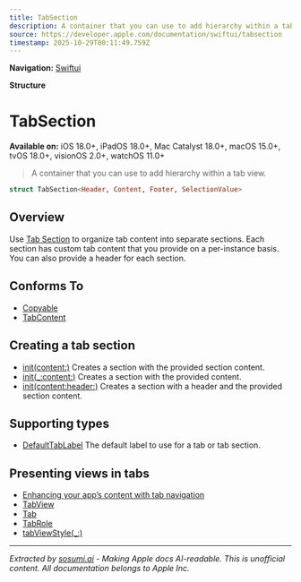 ```yaml
---
title: TabSection
description: A container that you can use to add hierarchy within a tab view.
source: https://developer.apple.com/documentation/swiftui/tabsection
timestamp: 2025-10-29T00:11:49.759Z
---
```


**Navigation:** [Swiftui](/documentation/swiftui)

**Structure**

# TabSection

**Available on:** iOS 18.0+, iPadOS 18.0+, Mac Catalyst 18.0+, macOS 15.0+, tvOS 18.0+, visionOS 2.0+, watchOS 11.0+

> A container that you can use to add hierarchy within a tab view.

```swift
struct TabSection<Header, Content, Footer, SelectionValue>
```

## Overview

Use [Tab Section](/documentation/swiftui/tabsection) to organize tab content into separate sections. Each section has custom tab content that you provide on a per-instance basis. You can also provide a header for each section.

## Conforms To

- [Copyable](/documentation/Swift/Copyable)
- [TabContent](/documentation/swiftui/tabcontent)

## Creating a tab section

- [init(content:)](/documentation/swiftui/tabsection/init(content:)) Creates a section with the provided section content.
- [init(_:content:)](/documentation/swiftui/tabsection/init(_:content:)) Creates a section with the provided content.
- [init(content:header:)](/documentation/swiftui/tabsection/init(content:header:)) Creates a section with a header and the provided section content.

## Supporting types

- [DefaultTabLabel](/documentation/swiftui/defaulttablabel) The default label to use for a tab or tab section.

## Presenting views in tabs

- [Enhancing your app’s content with tab navigation](/documentation/swiftui/enhancing-your-app-content-with-tab-navigation)
- [TabView](/documentation/swiftui/tabview)
- [Tab](/documentation/swiftui/tab)
- [TabRole](/documentation/swiftui/tabrole)
- [tabViewStyle(_:)](/documentation/swiftui/view/tabviewstyle(_:))

---

*Extracted by [sosumi.ai](https://sosumi.ai) - Making Apple docs AI-readable.*
*This is unofficial content. All documentation belongs to Apple Inc.*
